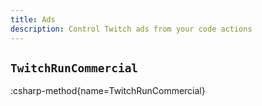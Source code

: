 ```yaml
---
title: Ads
description: Control Twitch ads from your code actions
---
```


## `TwitchRunCommercial`
:csharp-method{name=TwitchRunCommercial}